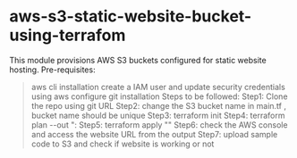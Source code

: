 # aws-s3-static-website-bucket-using-terrafom
This module provisions AWS S3 buckets configured for static website hosting.
Pre-requisites:
> aws cli installation
> create a IAM user and update security credentials using aws configure
> git installation
Steps to be followed:
Step1: Clone the repo using git URL 
Step2: change the S3 bucket name in main.tf , bucket name should be unique
Step3: terraform init
Step4: terraform plan --out "<filename>:
Step5: terraform apply "<filename>"
Step6: check the AWS console and access the website URL from the output
Step7: upload sample code to S3 and check if website is working or not
